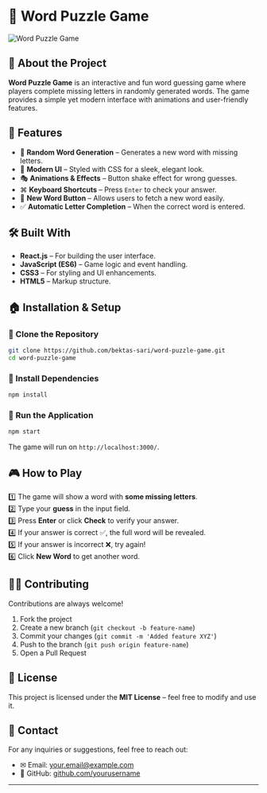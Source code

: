 # 🧩 Word Puzzle Game

![Word Puzzle Game](https://via.placeholder.com/1000x500?text=Word+Puzzle+Game)

## 🚀 About the Project
**Word Puzzle Game** is an interactive and fun word guessing game where players complete missing letters in randomly generated words. The game provides a simple yet modern interface with animations and user-friendly features.

## 🎯 Features
- 🔹 **Random Word Generation** – Generates a new word with missing letters.
- 🎨 **Modern UI** – Styled with CSS for a sleek, elegant look.
- 🎭 **Animations & Effects** – Button shake effect for wrong guesses.
- ⌘ **Keyboard Shortcuts** – Press `Enter` to check your answer.
- 🔄 **New Word Button** – Allows users to fetch a new word easily.
- ✅ **Automatic Letter Completion** – When the correct word is entered.

## 🛠️ Built With
- **React.js** – For building the user interface.
- **JavaScript (ES6)** – Game logic and event handling.
- **CSS3** – For styling and UI enhancements.
- **HTML5** – Markup structure.

## 🏠 Installation & Setup

### 🔹 Clone the Repository
```sh
git clone https://github.com/bektas-sari/word-puzzle-game.git
cd word-puzzle-game
```

### 🔹 Install Dependencies
```sh
npm install
```

### 🔹 Run the Application
```sh
npm start
```
The game will run on `http://localhost:3000/`.

## 🎮 How to Play
1️⃣ The game will show a word with **some missing letters**.  
2️⃣ Type your **guess** in the input field.  
3️⃣ Press **Enter** or click **Check** to verify your answer.  
4️⃣ If your answer is correct ✅, the full word will be revealed.  
5️⃣ If your answer is incorrect ❌, try again!  
6️⃣ Click **New Word** to get another word.

## 🧑‍💻 Contributing
Contributions are always welcome!  
1. Fork the project  
2. Create a new branch (`git checkout -b feature-name`)  
3. Commit your changes (`git commit -m 'Added feature XYZ'`)  
4. Push to the branch (`git push origin feature-name`)  
5. Open a Pull Request  

## 📝 License
This project is licensed under the **MIT License** – feel free to modify and use it.

## 💎 Contact
For any inquiries or suggestions, feel free to reach out:
- ✉ Email: [your.email@example.com](mailto:your.bektas.sari@gmail.com)
- 🔗 GitHub: [github.com/yourusername](https://github.com/bektas-sari)

---



